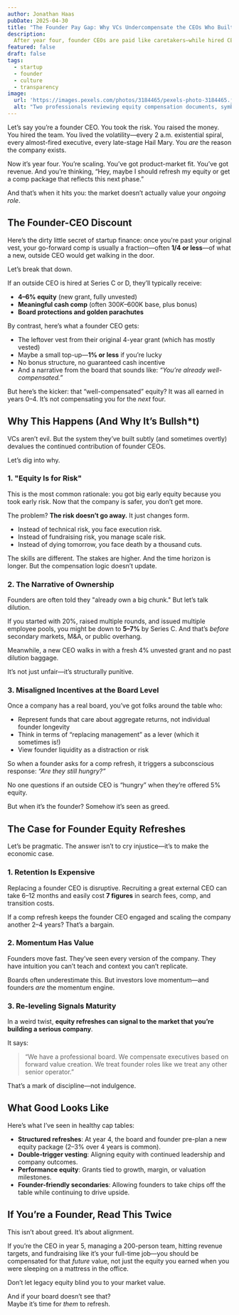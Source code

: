 ```yaml
---
author: Jonathan Haas
pubDate: 2025-04-30
title: "The Founder Pay Gap: Why VCs Undercompensate the CEOs Who Built the Company"
description: 
  After year four, founder CEOs are paid like caretakers—while hired CEOs are paid like kings. Here’s why the cap table math is broken, and what we can do about it.
featured: false
draft: false
tags:
  - startup
  - founder
  - culture
  - transparency
image:
  url: 'https://images.pexels.com/photos/3184465/pexels-photo-3184465.jpeg?auto=compress&cs=tinysrgb&w=1260&h=750&dpr=2'
  alt: "Two professionals reviewing equity compensation documents, symbolizing the disparity between founder and CEO pay"
---
```


Let’s say you’re a founder CEO. You took the risk. You raised the money. You hired the team. You lived the volatility—every 2 a.m. existential spiral, every almost-fired executive, every late-stage Hail Mary. You *are* the reason the company exists.

Now it’s year four. You’re scaling. You’ve got product-market fit. You’ve got revenue. And you’re thinking, “Hey, maybe I should refresh my equity or get a comp package that reflects this next phase.”

And that’s when it hits you: the market doesn’t actually value your *ongoing role*.

## The Founder-CEO Discount

Here’s the dirty little secret of startup finance: once you're past your original vest, your go-forward comp is usually a fraction—often **1/4 or less**—of what a new, outside CEO would get walking in the door.

Let’s break that down.

If an outside CEO is hired at Series C or D, they’ll typically receive:
- **4–6% equity** (new grant, fully unvested)
- **Meaningful cash comp** (often $300K–$600K base, plus bonus)
- **Board protections and golden parachutes**

By contrast, here’s what a founder CEO gets:
- The leftover vest from their original 4-year grant (which has mostly vested)
- Maybe a small top-up—**1% or less** if you’re lucky
- No bonus structure, no guaranteed cash incentive
- And a narrative from the board that sounds like: *“You’re already well-compensated.”*

But here’s the kicker: that “well-compensated” equity? It was all earned in years 0–4. It’s not compensating you for the *next* four.

## Why This Happens (And Why It’s Bullsh*t)

VCs aren’t evil. But the system they’ve built subtly (and sometimes overtly) devalues the continued contribution of founder CEOs.

Let’s dig into why.

### 1. "Equity Is for Risk"

This is the most common rationale: you got big early equity because you took early risk. Now that the company is safer, you don’t get more.

The problem? **The risk doesn’t go away.** It just changes form.

- Instead of technical risk, you face execution risk.
- Instead of fundraising risk, you manage scale risk.
- Instead of dying tomorrow, you face death by a thousand cuts.

The skills are different. The stakes are higher. And the time horizon is longer. But the compensation logic doesn’t update.

### 2. The Narrative of Ownership

Founders are often told they "already own a big chunk." But let’s talk dilution.

If you started with 20%, raised multiple rounds, and issued multiple employee pools, you might be down to **5–7%** by Series C. And that’s *before* secondary markets, M&A, or public overhang.

Meanwhile, a new CEO walks in with a fresh 4% unvested grant and no past dilution baggage.

It’s not just unfair—it’s structurally punitive.

### 3. Misaligned Incentives at the Board Level

Once a company has a real board, you’ve got folks around the table who:
- Represent funds that care about aggregate returns, not individual founder longevity
- Think in terms of “replacing management” as a lever (which it sometimes is!)
- View founder liquidity as a distraction or risk

So when a founder asks for a comp refresh, it triggers a subconscious response: *“Are they still hungry?”*

No one questions if an outside CEO is “hungry” when they’re offered 5% equity.

But when it’s the founder? Somehow it’s seen as greed.

## The Case for Founder Equity Refreshes

Let’s be pragmatic. The answer isn’t to cry injustice—it’s to make the economic case.

### 1. Retention Is Expensive

Replacing a founder CEO is disruptive. Recruiting a great external CEO can take 6–12 months and easily cost **7 figures** in search fees, comp, and transition costs.

If a comp refresh keeps the founder CEO engaged and scaling the company another 2–4 years? That’s a bargain.

### 2. Momentum Has Value

Founders move fast. They’ve seen every version of the company. They have intuition you can’t teach and context you can’t replicate.

Boards often underestimate this. But investors love momentum—and founders *are* the momentum engine.

### 3. Re-leveling Signals Maturity

In a weird twist, **equity refreshes can signal to the market that you’re building a serious company**.

It says:
> “We have a professional board. We compensate executives based on forward value creation. We treat founder roles like we treat any other senior operator.”

That’s a mark of discipline—not indulgence.

## What Good Looks Like

Here’s what I’ve seen in healthy cap tables:

- **Structured refreshes**: At year 4, the board and founder pre-plan a new equity package (2–3% over 4 years is common).
- **Double-trigger vesting**: Aligning equity with continued leadership and company outcomes.
- **Performance equity**: Grants tied to growth, margin, or valuation milestones.
- **Founder-friendly secondaries**: Allowing founders to take chips off the table while continuing to drive upside.

## If You’re a Founder, Read This Twice

This isn’t about greed. It’s about alignment.

If you’re the CEO in year 5, managing a 200-person team, hitting revenue targets, and fundraising like it’s your full-time job—you should be compensated for that *future* value, not just the equity you earned when you were sleeping on a mattress in the office.

Don’t let legacy equity blind you to your market value.

And if your board doesn’t see that?  
Maybe it’s time for *them* to refresh.
